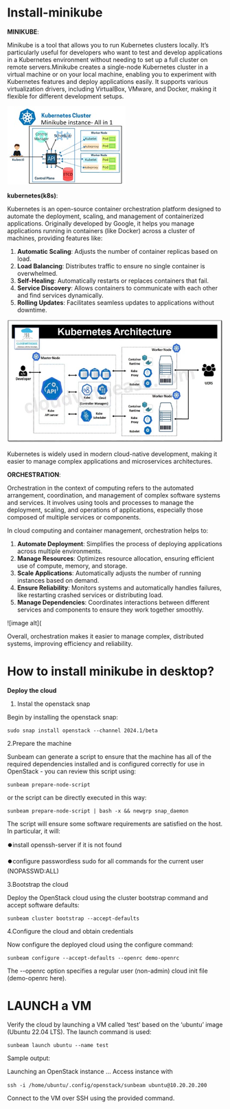 # Install-minikube

**MINIKUBE**:

Minikube is a tool that allows you to run Kubernetes clusters locally. It’s particularly useful for developers who want to test and develop applications in a Kubernetes environment without needing to set up a 
full cluster on remote servers.Minikube creates a single-node Kubernetes cluster in a virtual machine or on your local machine, enabling you to experiment with Kubernetes features and deploy applications easily. 
It supports various virtualization drivers, including VirtualBox, VMware, and Docker, making it flexible for different development setups.

![image alt](https://github.com/Gautam-io-dev/Install-minikube/blob/8a554a3bcdf3e498cd3ae392c802787dd5318acc/Image.jpeg)


**kubernetes(k8s)**:

Kubernetes is an open-source container orchestration platform designed to automate the deployment, scaling, and management of containerized applications. Originally developed by Google, it helps you manage applications running in containers (like Docker) across a cluster of machines, providing features like:

1. **Automatic Scaling**: Adjusts the number of container replicas based on load.
2. **Load Balancing**: Distributes traffic to ensure no single container is overwhelmed.
3. **Self-Healing**: Automatically restarts or replaces containers that fail.
4. **Service Discovery**: Allows containers to communicate with each other and find services dynamically.
5. **Rolling Updates**: Facilitates seamless updates to applications without downtime.

![image alt](https://github.com/Gautam-io-dev/Install-minikube/blob/178bbd7f4f0c687d451ec64a308007c979da1467/Image%201.jpeg)

Kubernetes is widely used in modern cloud-native development, making it easier to manage complex applications and microservices architectures.

**ORCHESTRATION**:

Orchestration in the context of computing refers to the automated arrangement, coordination, and management of complex software systems and services. It involves using tools and processes to manage the deployment, scaling, and operations of applications, especially those composed of multiple services or components.

In cloud computing and container management, orchestration helps to:

1. **Automate Deployment**: Simplifies the process of deploying applications across multiple environments.
2. **Manage Resources**: Optimizes resource allocation, ensuring efficient use of compute, memory, and storage.
3. **Scale Applications**: Automatically adjusts the number of running instances based on demand.
4. **Ensure Reliability**: Monitors systems and automatically handles failures, like restarting crashed services or distributing load.
5. **Manage Dependencies**: Coordinates interactions between different services and components to ensure they work together smoothly.

![image alt](

Overall, orchestration makes it easier to manage complex, distributed systems, improving efficiency and reliability.

# How to install minikube in desktop?

**Deploy the cloud**

1. Instal the openstack snap

Begin by installing the openstack snap:

    sudo snap install openstack --channel 2024.1/beta

2.Prepare the machine

Sunbeam can generate a script to ensure that the machine has all of the required dependencies installed and is configured correctly
for use in OpenStack - you can review this script using:

    sunbeam prepare-node-script

or the script can be directly executed in this way:

    sunbeam prepare-node-script | bash -x && newgrp snap_daemon

The script will ensure some software requirements are satisfied on the host. In particular, it will:

⏺️install openssh-server if it is not found

⏺️configure passwordless sudo for all commands for the current user (NOPASSWD:ALL)

3.Bootstrap the cloud

Deploy the OpenStack cloud using the cluster bootstrap command and accept software defaults:

    sunbeam cluster bootstrap --accept-defaults

4.Configure the cloud and obtain credentials

Now configure the deployed cloud using the configure command:

    sunbeam configure --accept-defaults --openrc demo-openrc

The --openrc option specifies a regular user (non-admin) cloud init file (demo-openrc here).

# LAUNCH a VM

Verify the cloud by launching a VM called ‘test’ based on the ‘ubuntu’ image (Ubuntu 22.04 LTS). The launch command is used:

    sunbeam launch ubuntu --name test

Sample output:

Launching an OpenStack instance ...
Access instance with 

`ssh -i /home/ubuntu/.config/openstack/sunbeam ubuntu@10.20.20.200`

Connect to the VM over SSH using the provided command.


    


    


